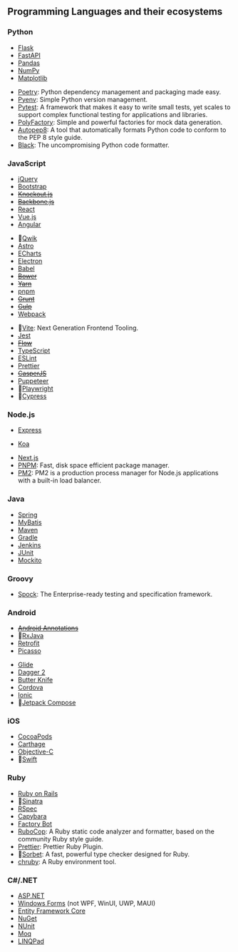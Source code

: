 ## Programming Languages and their ecosystems
### Python
- [Flask](https://www.flask.com/)
- [FastAPI](https://www.fastapi.com/)
- [Pandas](https://www.pandas.pydata.org/)
- [NumPy](https://www.numpy.org/)
- [Matplotlib](https://www.matplotlib.org/)
<!-- - [SciPy](https://www.scipy.org/) -->
<!-- - 👀[Scikit-learn](https://www.scikit-learn.org/) -->
<!-- - 👀[PyTorch](https://www.pytorch.org/) -->
- [Poetry](https://python-poetry.org/): Python dependency management and packaging made easy.
- [Pyenv](https://pyenv.org/): Simple Python version management.
- [Pytest](https://www.pytest.org/): A framework that makes it easy to write small tests, yet scales to support complex functional testing for applications and libraries.
- [PolyFactory](https://polyfactory.litestar.dev/): Simple and powerful factories for mock data generation.
- [Autopep8](https://www.autopep8.org/): A tool that automatically formats Python code to conform to the PEP 8 style guide.
- [Black](https://black.readthedocs.io/): The uncompromising Python code formatter.
### JavaScript
- [jQuery](https://www.jquery.com/)
- [Bootstrap](https://www.bootstrap.com/)
- ~~[Knockout.js](https://www.knockoutjs.com/)~~
- ~~[Backbone.js](https://www.backbonejs.org/)~~
- [React](https://reactjs.org/)
- [Vue.js](https://vuejs.org/)
- [Angular](https://angular.io/)
<!-- - [Jekyll](https://jekyllrb.com/) -->
<!-- - [Gatsby](https://www.gastbyjs.org/) -->
-  👀[Qwik](https://qwik.builder.io/)
- [Astro](https://www.astrobetter.com/)
- [ECharts](https://echarts.apache.org/)
- [Electron](https://www.electronjs.org/)
- [Babel](https://www.babeljs.io/)
- ~~[Bower](https://bower.io/)~~
- ~~[Yarn](https://yarnpkg.com/)~~
- [pnpm](https://pnpm.io/)
- ~~[Grunt](https://www.gruntjs.com/)~~
- ~~[Gulp](https://www.gulpjs.com/)~~
- [Webpack](https://www.webpack.js.org/)
<!-- - [Rollup](https://www.rollupjs.org/) -->
-  👀[Vite](https://www.vitejs.dev/): Next Generation Frontend Tooling.
- [Jest](https://www.jestjs.io/)
- ~~[Flow](https://flow.org/)~~
- [TypeScript](https://typescriptlang.org/)
- [ESLint](https://www.eslint.org/)
- [Prettier](https://www.prettier.io/)
- ~~[CasperJS](https://github.com/casperjs/casperjs>)~~
- [Puppeteer](https://pptr.dev/)
-  👀[Playwright](https://www.playwright.dev/)
-  👀[Cypress](https://www.cypress.io/)
### Node.js
- [Express](https://www.expressjs.com/)
<!-- - [NestJS](https://www.nestjs.com/) -->
- [Koa](https://www.koa.com/)
<!-- - [Nuxt.js](https://www.nuxtjs.com/) -->
- [Next.js](https://www.nextjs.com/)
- [PNPM](https://pnpm.io/): Fast, disk space efficient package manager.
- [PM2](https://www.pm2.io/): PM2 is a production process manager for Node.js applications with a built-in load balancer.
### Java
- [Spring](https://www.spring.io/)
- [MyBatis](https://www.mybatis.org/)
- [Maven](https://www.maven.apache.org/)
- [Gradle](https://www.gradle.org/)
- [Jenkins](https://www.jenkins.io/)
- [JUnit](https://junit.org/)
- [Mockito](https://mokito.org/)
### Groovy
- [Spock](https://www.spockframework.org/): The Enterprise-ready testing and specification framework.
### Android
- ~~[Android Annotations](https://github.com/androidannotations/androidannotations/)~~
-  👀[RxJava](https://www.rxjava.org/)
- [Retrofit](https://square.github.io/retrofit/)
- [Picasso](https://square.github.io/picasso/)
<!-- - [OkHttp](https://square.github.io/okhttp/) -->
- [Glide](bumptech.github.io/glide/)
- [Dagger 2](https://www.dagger.dev/)
- [Butter Knife](http://jakewharton.github.io/butterknife/)
- [Cordova](https://cordova.apache.org/)
- [Ionic](https://ionicframework.com/)
-  👀[Jetpack Compose](https://developer.android.com/jetpack/compose)
### iOS
- [CocoaPods](https://www.cocoapods.org/)
- [Carthage](https://www.carthage.com/)
- [Objective-C](https://www.objc.io/)
-  👀[Swift](https://www.swift.org/)
### Ruby
- [Ruby on Rails](https://www.rubyonrails.org/)
-  👀[Sinatra](https://sinatrarb.com/)
- [RSpec](https://rspec.info/)
- [Capybara](https://www.capybara.com/)
- [Factory Bot](https://thoughtbot.com/)
- [RuboCop](https://www.rubocop.org/): A Ruby static code analyzer and formatter, based on the community Ruby style guide.
- [Prettier](https://github.com/prettier/plugin-ruby): Prettier Ruby Plugin.
-  👀[Sorbet](https://sorbet.org/): A fast, powerful type checker designed for Ruby.
- [chruby](https://github.com/postmodern/chruby/): A Ruby environment tool.
### C#/.NET
- [ASP.NET](https://www.asp.net/)
- [Windows Forms](https://dotnet.microsoft.com/en-us/apps/desktop) (not WPF, WinUI, UWP, MAUI)
- [Entity Framework Core](https://www.entityframeworkcore.com/)
- [NuGet](https://www.nuget.org/)
- [NUnit](https://www.nunit.org/)
- [Moq](https://devlooped.com/moq)
- [LINQPad](https://www.linqpad.net/)

